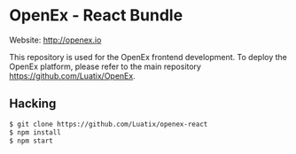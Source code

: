 # OpenEx - React Bundle

Website: http://openex.io

This repository is used for the OpenEx frontend development. To deploy the OpenEx platform, please refer to the main repository https://github.com/Luatix/OpenEx.

## Hacking

```bash
$ git clone https://github.com/Luatix/openex-react
$ npm install
$ npm start
```
